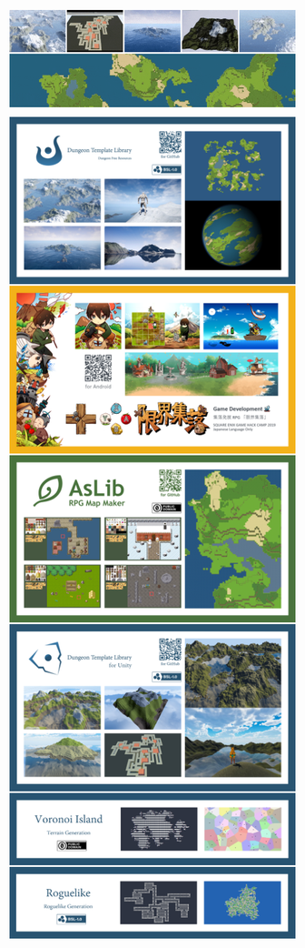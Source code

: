 <p align="center">
<a href="https://github.com/AsPJT/DungeonTemplateLibrary"><img src="https://raw.githubusercontent.com/AsPJT/AsPJT/master/Picture/down.gif" width="854px"></a> <a href="https://github.com/AsPJT/DungeonTemplateLibrary"><img src="https://raw.githubusercontent.com/AsPJT/AsPJT/master/Picture/rpg.gif" width="854px"></a>
</p>

[![DTL](https://raw.githubusercontent.com/AsPJT/AsPJT/master/Picture/dungeon_template_library.png)](https://github.com/AsPJT/DungeonTemplateLibrary)
[![GenkaiSyuraku](https://raw.githubusercontent.com/AsPJT/AsPJT/master/Picture/genkai_syuraku.png)](https://github.com/AsPJT/GenkaiSyuraku)
[![AsLib](https://raw.githubusercontent.com/AsPJT/AsPJT/master/Picture/aslib.png)](https://github.com/AsPJT/AsLib)
[![UnityDTL](https://raw.githubusercontent.com/AsPJT/AsPJT/master/Picture/dungeon_template_library_unity.png)](https://github.com/sitRyo/DungeonTemplateLibraryUnity)
[![VoronoiIsland](https://raw.githubusercontent.com/AsPJT/AsPJT/master/Picture/voronoi_island.png)](https://github.com/AsPJT/VoronoiIsland)
[![Roguelike](https://raw.githubusercontent.com/AsPJT/AsPJT/master/Picture/roguelike.png)](https://github.com/AsPJT/Roguelike)

<!--
**AsPJT/AsPJT** is a ✨ _special_ ✨ repository because its `README.md` (this file) appears on your GitHub profile.

- [📱 Click here to visit the **Google Play Store**.](https://play.google.com/store/apps/developer?id=Gaccho)

Here are some ideas to get you started:

- 🔭 I’m currently working on ...
- 🌱 I’m currently learning ...
- 👯 I’m looking to collaborate on ...
- 🤔 I’m looking for help with ...
- 💬 Ask me about ...
- 📫 How to reach me: ...
- 😄 Pronouns: ...
- ⚡ Fun fact: ...
### Hi there 👋
-->
